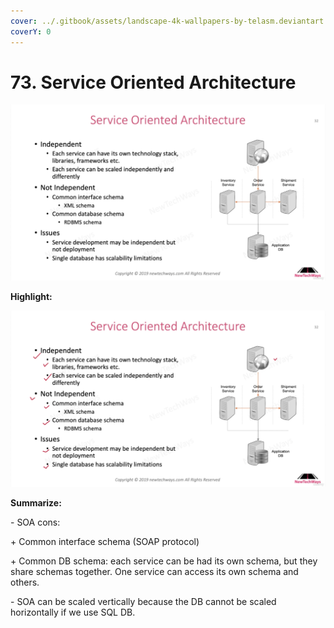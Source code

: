 ```yaml
---
cover: ../.gitbook/assets/landscape-4k-wallpapers-by-telasm.deviantart.com (13).jpg
coverY: 0
---
```


# 73. Service Oriented Architecture

![](<../.gitbook/assets/Service Oriented Architecture (1).png>)

**Highlight:**

![](<../.gitbook/assets/Service Oriented Architecture.png>)

**Summarize:**

\- SOA cons:

&#x20;   \+ Common interface schema (SOAP protocol)

&#x20;   \+ Common DB schema: each service can be had its own schema, but they share schemas together. One service can access its own schema and others.

\- SOA can be scaled vertically because the DB cannot be scaled horizontally if we use SQL DB.
